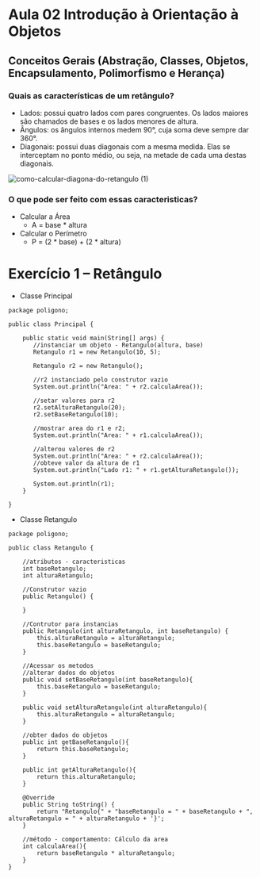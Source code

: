 # Aula 02 Introdução à Orientação à Objetos
## Conceitos Gerais (Abstração, Classes, Objetos, Encapsulamento, Polimorfismo e Herança)

### Quais as características de um retângulo?

- Lados: possui quatro lados com pares congruentes. Os lados maiores são chamados de bases e os lados menores de altura.
- Ângulos: os ângulos internos medem 90°, cuja soma deve sempre dar 360°.
- Diagonais: possui duas diagonais com a mesma medida. Elas se interceptam no ponto médio, ou seja, na metade de cada uma destas diagonais.

![como-calcular-diagona-do-retangulo (1)](https://github.com/brunamota/POO/assets/66503956/bde19170-6d8a-415d-b878-9e47bef5ea83)

### O que pode ser feito com essas caracteristicas?

- Calcular a Área
  - A = base * altura
- Calcular o Perímetro
  - P = (2 * base) + (2 * altura)

# Exercício 1 – Retângulo
- Classe Principal
```
package poligono;

public class Principal {

    public static void main(String[] args) {
       //instanciar um objeto - Retangulo(altura, base)
       Retangulo r1 = new Retangulo(10, 5);
       
       Retangulo r2 = new Retangulo();
       
       //r2 instanciado pelo construtor vazio
       System.out.println("Area: " + r2.calculaArea());
       
       //setar valores para r2
       r2.setAlturaRetangulo(20);
       r2.setBaseRetangulo(10);
       
       //mostrar area do r1 e r2;
       System.out.println("Area: " + r1.calculaArea());
       
       //alterou valores de r2
       System.out.println("Area: " + r2.calculaArea());
       //obteve valor da altura de r1
       System.out.println("Lado r1: " + r1.getAlturaRetangulo());
       
       System.out.println(r1);
    }
    
}
```

- Classe Retangulo

```
package poligono;

public class Retangulo {
    
    //atributos - caracteristicas
    int baseRetangulo;
    int alturaRetangulo;

    //Construtor vazio
    public Retangulo() {
        
    }
    
    //Contrutor para instancias
    public Retangulo(int alturaRetangulo, int baseRetangulo) {
        this.alturaRetangulo = alturaRetangulo;
        this.baseRetangulo = baseRetangulo;
    }
    
    //Acessar os metodos
    //alterar dados do objetos
    public void setBaseRetangulo(int baseRetangulo){
        this.baseRetangulo = baseRetangulo;
    }
    
    public void setAlturaRetangulo(int alturaRetangulo){
        this.alturaRetangulo = alturaRetangulo;
    }
    
    //obter dados do objetos
    public int getBaseRetangulo(){
        return this.baseRetangulo;
    }
    
    public int getAlturaRetangulo(){
        return this.alturaRetangulo;
    }

    @Override
    public String toString() {
        return "Retangulo{" + "baseRetangulo = " + baseRetangulo + ", alturaRetangulo = " + alturaRetangulo + '}';
    }
    
    //método - comportamento: Cálculo da area
    int calculaArea(){
        return baseRetangulo * alturaRetangulo;
    }
}
```
